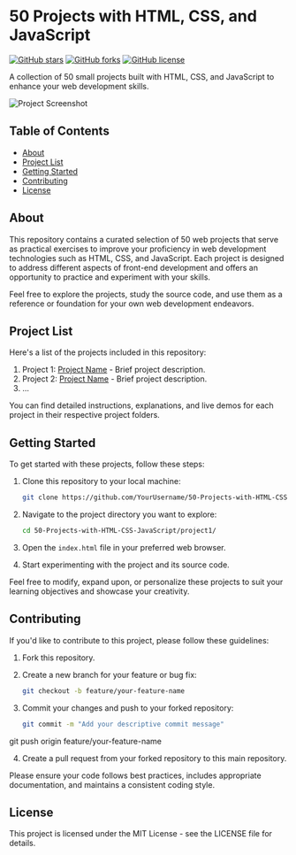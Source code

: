 # 50 Projects with HTML, CSS, and JavaScript

[![GitHub stars](https://img.shields.io/github/stars/YourUsername/50-Projects-with-HTML-CSS-JavaScript.svg)](https://github.com/YourUsername/50-Projects-with-HTML-CSS-JavaScript/stargazers)
[![GitHub forks](https://img.shields.io/github/forks/YourUsername/50-Projects-with-HTML-CSS-JavaScript.svg)](https://github.com/YourUsername/50-Projects-with-HTML-CSS-JavaScript/network)
[![GitHub license](https://img.shields.io/github/license/YourUsername/50-Projects-with-HTML-CSS-JavaScript.svg)](https://github.com/YourUsername/50-Projects-with-HTML-CSS-JavaScript/blob/master/LICENSE)

A collection of 50 small projects built with HTML, CSS, and JavaScript to enhance your web development skills.

![Project Screenshot](project-screenshot.png)

## Table of Contents

- [About](#about)
- [Project List](#project-list)
- [Getting Started](#getting-started)
- [Contributing](#contributing)
- [License](#license)

## About

This repository contains a curated selection of 50 web projects that serve as practical exercises to improve your proficiency in web development technologies such as HTML, CSS, and JavaScript. Each project is designed to address different aspects of front-end development and offers an opportunity to practice and experiment with your skills.

Feel free to explore the projects, study the source code, and use them as a reference or foundation for your own web development endeavors.

## Project List

Here's a list of the projects included in this repository:

1. Project 1: [Project Name](project1/) - Brief project description.
2. Project 2: [Project Name](project2/) - Brief project description.
3. ...

You can find detailed instructions, explanations, and live demos for each project in their respective project folders.

## Getting Started

To get started with these projects, follow these steps:

1. Clone this repository to your local machine:

   ```bash
   git clone https://github.com/YourUsername/50-Projects-with-HTML-CSS-JavaScript.git

2. Navigate to the project directory you want to explore:

   ```bash
   cd 50-Projects-with-HTML-CSS-JavaScript/project1/

3. Open the `index.html` file in your preferred web browser.

4. Start experimenting with the project and its source code.

Feel free to modify, expand upon, or personalize these projects to suit your learning objectives and showcase your creativity.

## Contributing
If you'd like to contribute to this project, please follow these guidelines:

1. Fork this repository.
2. Create a new branch for your feature or bug fix:

    ```bash
    git checkout -b feature/your-feature-name

3. Commit your changes and push to your forked repository:

   ```bash
   git commit -m "Add your descriptive commit message"
git push origin feature/your-feature-name

4. Create a pull request from your forked repository to this main repository.

Please ensure your code follows best practices, includes appropriate documentation, and maintains a consistent coding style.

## License

This project is licensed under the MIT License - see the LICENSE file for details.